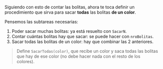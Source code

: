 Siguiendo con esto de contar las bolitas, ahora te toca definir un procedimiento que sirva para sacar **todas** las bolitas **de un color**.

Pensemos las subtareas necesarias:

1. Poder sacar muchas bolitas: ya está resuelto con `SacarN`.
2. Contar cuántas bolitas hay que sacar: se puede hacer con `nroBolitas`.
3. Sacar todas las bolitas de un color: hay que combinar las 2 anteriores.

> Define `SacarTodas(color)`, que recibe un color y saca todas las bolitas que hay de ese color (no debe hacer nada con el resto de los colores).